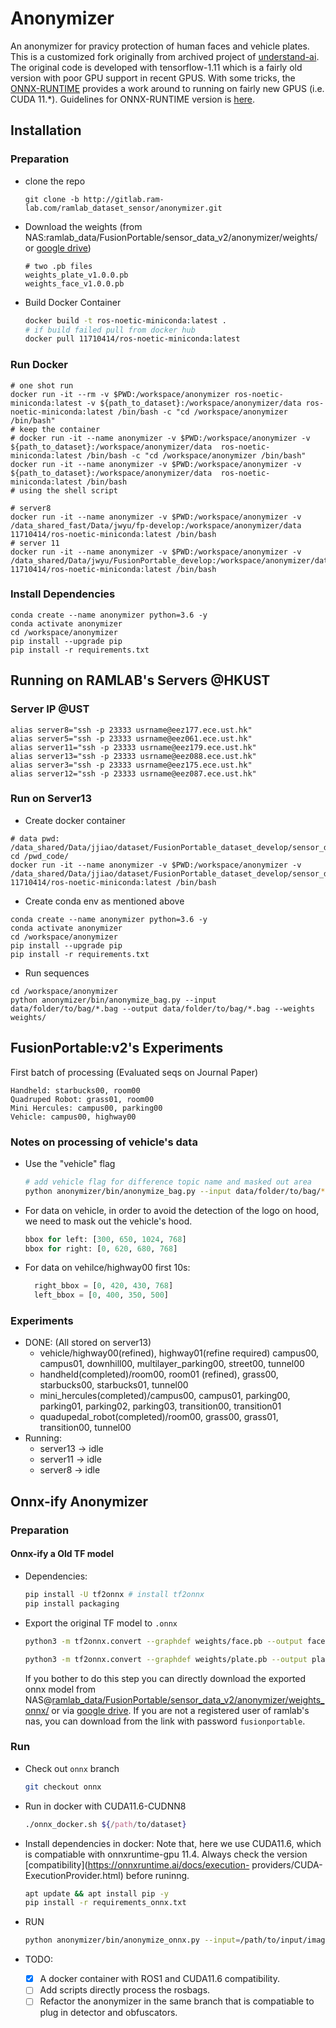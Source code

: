 # Anonymizer
An anonymizer for pravicy protection of human faces and vehicle plates. This is a customized fork originally from archived project of [understand-ai](https://github.com/understand-ai/anonymizer). The original code is developed with tensorflow-1.11 which is a fairly old version with poor GPU support in recent GPUS. With some tricks, the [ONNX-RUNTIME](https://onnxruntime.ai/) provides a work around to running on fairly new GPUS (i.e. CUDA 11.*). Guidelines for ONNX-RUNTIME version is [here](#onnx-ify-anonymizer).

## Installation

### Preparation
- clone the repo
  ```shell
  git clone -b http://gitlab.ram-lab.com/ramlab_dataset_sensor/anonymizer.git
  ```
- Download the weights (from NAS:ramlab_data/FusionPortable/sensor_data_v2/anonymizer/weights/ or [google drive](https://drive.google.com/drive/folders/1cuu-lvG8Z6j8K9f66vxztk5XzaqRGI-e?usp=drive_link))
  ```shell
  # two .pb files
  weights_plate_v1.0.0.pb
  weights_face_v1.0.0.pb
  ```
- Build Docker Container
  ```bash
  docker build -t ros-noetic-miniconda:latest .
  # if build failed pull from docker hub
  docker pull 11710414/ros-noetic-miniconda:latest
  ```
### Run Docker
```shell
# one shot run
docker run -it --rm -v $PWD:/workspace/anonymizer ros-noetic-miniconda:latest -v ${path_to_dataset}:/workspace/anonymizer/data ros-noetic-miniconda:latest /bin/bash -c "cd /workspace/anonymizer /bin/bash"
# keep the container
# docker run -it --name anonymizer -v $PWD:/workspace/anonymizer -v ${path_to_dataset}:/workspace/anonymizer/data  ros-noetic-miniconda:latest /bin/bash -c "cd /workspace/anonymizer /bin/bash"
docker run -it --name anonymizer -v $PWD:/workspace/anonymizer -v ${path_to_dataset}:/workspace/anonymizer/data  ros-noetic-miniconda:latest /bin/bash 
# using the shell script

# server8
docker run -it --name anonymizer -v $PWD:/workspace/anonymizer -v /data_shared_fast/Data/jwyu/fp-develop:/workspace/anonymizer/data  11710414/ros-noetic-miniconda:latest /bin/bash 
# server 11
docker run -it --name anonymizer -v $PWD:/workspace/anonymizer -v /data_shared/Data/jwyu/FusionPortable_develop:/workspace/anonymizer/data  11710414/ros-noetic-miniconda:latest /bin/bash
```

### Install Dependencies
```shell
conda create --name anonymizer python=3.6 -y
conda activate anonymizer
cd /workspace/anonymizer
pip install --upgrade pip
pip install -r requirements.txt
```
## Running on RAMLAB's Servers @HKUST

### Server IP @UST
```shell
alias server8="ssh -p 23333 usrname@eez177.ece.ust.hk"
alias server5="ssh -p 23333 usrname@eez061.ece.ust.hk"
alias server11="ssh -p 23333 usrname@eez179.ece.ust.hk"
alias server13="ssh -p 23333 usrname@eez088.ece.ust.hk"
alias server3="ssh -p 23333 usrname@eez175.ece.ust.hk"
alias server12="ssh -p 23333 usrname@eez087.ece.ust.hk"
```

### Run on Server13
- Create docker container
```shell
# data pwd: /data_shared/Data/jjiao/dataset/FusionPortable_dataset_develop/sensor_data
cd /pwd_code/
docker run -it --name anonymizer -v $PWD:/workspace/anonymizer -v /data_shared/Data/jjiao/dataset/FusionPortable_dataset_develop/sensor_data:/workspace/anonymizer/data  11710414/ros-noetic-miniconda:latest /bin/bash 
```
- Create conda env as mentioned above
```shell
conda create --name anonymizer python=3.6 -y
conda activate anonymizer
cd /workspace/anonymizer
pip install --upgrade pip
pip install -r requirements.txt
```
- Run sequences
```shell
cd /workspace/anonymizer
python anonymizer/bin/anonymize_bag.py --input data/folder/to/bag/*.bag --output data/folder/to/bag/*.bag --weights weights/
```


## FusionPortable:v2's Experiments
First batch of processing (Evaluated seqs on Journal Paper)

```shell
Handheld: starbucks00, room00
Quadruped Robot: grass01, room00
Mini Hercules: campus00, parking00
Vehicle: campus00, highway00
```

### Notes on processing of vehicle's data

- Use the "vehicle" flag
  ```zsh
  # add vehicle flag for difference topic name and masked out area
  python anonymizer/bin/anonymize_bag.py --input data/folder/to/bag/*.bag --output data/folder/to/bag/*.bag --weights weights/ --vehicle
  ```
- For data on vehicle, in order to avoid the detection of the logo on hood, we need to mask out the vehicle's hood.
  ```python
  bbox for left: [300, 650, 1024, 768]
  bbox for right: [0, 620, 680, 768]  
  ```
- For data on vehilce/highway00 first 10s:
  ```python
    right_bbox = [0, 420, 430, 768]
    left_bbox = [0, 400, 350, 500]
  ```

### Experiments
- DONE: (All stored on server13)
  - vehicle/highway00(refined), highway01(refine required) campus00, campus01, downhill00, multilayer_parking00, street00, tunnel00
  - handheld(completed)/room00, room01 (refined), grass00, starbucks00, starbucks01, tunnel00
  - mini_hercules(completed)/campus00, campus01, parking00, parking01, parking02, parking03, transition00, transition01
  - quadupedal_robot(completed)/room00, grass00, grass01, transition00, tunnel00
- Running:
  - server13 -> idle 
  - server11 -> idle
  - server8 ->  idle


## Onnx-ify Anonymizer

### Preparation

#### Onnx-ify a Old TF model
- Dependencies:
  ```zsh
  pip install -U tf2onnx # install tf2onnx
  pip install packaging
  ```
- Export the original TF model to `.onnx`
  ```zsh
  python3 -m tf2onnx.convert --graphdef weights/face.pb --output face.onnx --inputs image_tensor:0 --outputs num_detections:0,detection_scores:0,detection_boxes:0

  python3 -m tf2onnx.convert --graphdef weights/plate.pb --output plate.onnx --inputs image_tensor:0 --outputs num_detections:0,detection_scores:0,detection_boxes:0
  ```
  If you bother to do this step you can directly download the exported onnx model from NAS@[ramlab_data/FusionPortable/sensor_data_v2/anonymizer/weights_onnx/](http://gofile.me/4jm56/GNx2Hr1lY) or via [google drive](https://drive.google.com/drive/folders/1cuu-lvG8Z6j8K9f66vxztk5XzaqRGI-e?usp=drive_link). If you are not a registered user of ramlab's nas, you can download from the link with password `fusionportable`.

### Run
- Check out `onnx` branch
  ```zsh
  git checkout onnx
  ```
- Run in docker with CUDA11.6-CUDNN8
  ```zsh
  ./onnx_docker.sh ${/path/to/dataset}
  ```

- Install dependencies in docker:
  Note that, here we use CUDA11.6, which is compatiable with onnxruntime-gpu 11.4. Always check the version [compatibility](https://onnxruntime.ai/docs/execution-
providers/CUDA-ExecutionProvider.html) before runinng.
  ```zsh
  apt update && apt install pip -y
  pip install -r requirements_onnx.txt
  ```

- RUN
  ```zsh
  python anonymizer/bin/anonymize_onnx.py --input=/path/to/input/image/folder --image-output=/path/to/output/image/folder --weight=/path/to/onnx_weights
  ```

- TODO:
  - [x] A docker container with ROS1 and CUDA11.6 compatibility.
  - [ ] Add scripts directly process the rosbags.
  - [ ] Refactor the anonymizer in the same branch that is compatiable to plug in detector and obfuscators.